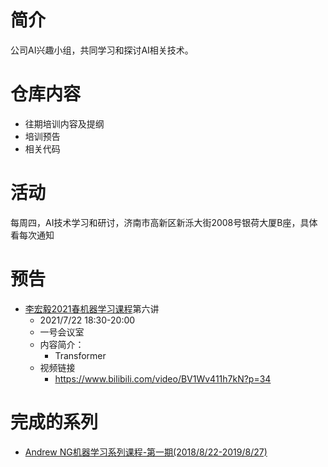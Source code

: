# 简介
公司AI兴趣小组，共同学习和探讨AI相关技术。
# 仓库内容
- 往期培训内容及提纲
- 培训预告
- 相关代码
# 活动
每周四，AI技术学习和研讨，济南市高新区新泺大街2008号银荷大厦B座，具体看每次通知
# 预告
- [李宏毅2021春机器学习课程](https://github.com/guomxin/SIGAI/blob/master/HYMachineLearningTraining.md)第六讲
  - 2021/7/22 18:30-20:00
  - 一号会议室
  - 内容简介：  
    - Transformer
  - 视频链接
    - https://www.bilibili.com/video/BV1Wv411h7kN?p=34

# 完成的系列
- [Andrew NG机器学习系列课程-第一期(2018/8/22-2019/8/27)](https://github.com/guomxin/SIGAI/blob/master/NGMachineLearningTraining.md)
